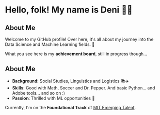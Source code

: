 # Hello, folk! My name is Deni 👨‍💻

## About Me
Welcome to my GitHub profile! Over here, it's all about my journey into the Data Science and Machine Learning fields. 🧠

What you see here is my **achievement board**, still in progress though...  

## About Me
- **Background**: Social Studies, Linguistics and Logistics 📚✈️  
- **Skills**: Good with Math, Soccer and Dr. Pepper. And basic Python... and Adobe tools... and so on :) 
- **Passion**: Thrilled with ML opportunities 🤖  

Currently, I'm on the **Foundational Track** of [MIT Emerging Talent](https://emergingtalent.mit.edu/). 
